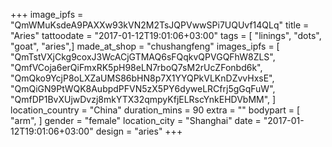 +++
image_ipfs = "QmWMuKsdeA9PAXXw93kVN2M2TsJQPVwwSPi7UQUvf14QLq"
title = "Aries"
tattoodate = "2017-01-12T19:01:06+03:00"
tags = [
"linings",
"dots",
"goat",
"aries",]
made_at_shop = "chushangfeng"
images_ipfs = [  
  "QmTstVXjCkg9coxJ3WcACjGTMAQ6sFQqkvQPVGQFhW8ZLS",
  "QmfVCoja6erQiFmxRK5pH98eLN7rboQ7sM2rUcZFonbd6k",
  "QmQko9YcjP8oLXZaUMS86bHN8p7X1YYQPkVLKnDZvvHxsE",
  "QmQiGN9PtWQK8AubpdPFVN5zX5PY6dyweLRCfrj5gGqFuW",
  "QmfDP1BvXUjwDvzj8mkYTX32qmpyKfjELRscYnkEHDVbMM",
]
location_country = "China"
duration_mins = 90
extra = ""
bodypart = [
"arm",
]
gender = "female"
location_city = "Shanghai"
date = "2017-01-12T19:01:06+03:00"
design = "aries"
+++
